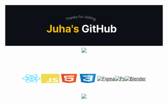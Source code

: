 <!-- 헤더 배너 -->
<div align='center'>
    <a href="#">
        <img width="800px" src="./assets/git_header_navy.gif" />
    </a>
</div>

<!-- 방문자 기록 / 테크로그 -->
<div align='center'>
    <a href="https://ijooha.tistory.com/">
        <img height='30px' src="https://img.shields.io/badge/TechLog-eb531f?style=flat&logo=tistory&logoColor=white" style="vertical-align: middle;"/>
    </a>
    <!-- <a href="https://vercel.com/juha-yoons-projects">
        <img height='33px' src="https://img.shields.io/badge/Vercel-ffffff?style=flat&logo=vercel&logoColor=black " style="vertical-align: middle;"/>
    </a> -->
</div>

</br>
</br>
</br>
</br>

<div align='center' style="display: flex; justify-content: center; align-items: center">
    <a href="#"><img align="center" alt="React" height="30" width="60" src="https://raw.githubusercontent.com/devicons/devicon/master/icons/react/react-original.svg"></a>
    <a href="#"><img align="center" alt="Js" height="30" width="60" src = "https://raw.githubusercontent.com/devicons/devicon/master/icons/javascript/javascript-plain.svg"></a>
    <a href="#"><img align="center" alt="HTML" height="30" width="60" src="https://raw.githubusercontent.com/devicons/devicon/master/icons/html5/html5-original.svg"></a>
    <a href="#"><img align="center" alt="CSS" height="30" width="60" src="https://raw.githubusercontent.com/devicons/devicon/master/icons/css3/css3-original.svg"></a>
    <a href="#"><img align="center" alt="Figma" height="30" width="60" src="https://cdn.jsdelivr.net/gh/devicons/devicon@latest/icons/figma/figma-original.svg" /></a>
    <a href="#"><img align="center" alt="Ps" height="36" width="60" src="https://cdn.jsdelivr.net/gh/devicons/devicon@latest/icons/photoshop/photoshop-original.svg"></a>
    <a href="#"><img align="center" alt="Blender" height="36" width="60" src="https://cdn.jsdelivr.net/gh/devicons/devicon@latest/icons/blender/blender-original.svg"></a>
</div>

</br>
</br>

<!-- git stats -->
<div align='center'>
    <a href="#">
        <img src='https://github-readme-stats.vercel.app/api?username=ijooha16&hide=stars,issues&show_icons=true&theme=dark'>
    </a>
</div>

<!-- 

백준허브
[![Solved.ac](http://mazassumnida.wtf/api/generate_badge?boj=ijooha)](https://solved.ac/ijooha)

![followers](https://img.shields.io/github/followers/ijooha.svg?style=social&label=Follow&maxAge=2592000)
[![visitors](https://hits.seeyoufarm.com/api/count/incr/badge.svg?url=https%3A%2F%2Fgithub.com%2Fijooha16&count_bg=%23000000&title_bg=%23000000&icon=github.svg&icon_color=%23FFFFFF&title=visitors&edge_flat=false)](https://hits.seeyoufarm.com)

badge
![figma](https://img.shields.io/badge/Figma-F24E1E?style=for-the-badge&logo=figma&logoColor=white)
![Adobe Photoshop](https://img.shields.io/badge/adobe%20photoshop-%2331A8FF.svg?style=for-the-badge&logo=adobe%20photoshop&logoColor=white)
![blender](https://img.shields.io/badge/blender-%23F5792A.svg?style=for-the-badge&logo=blender&logoColor=white)
![sketch](https://img.shields.io/badge/Sketch-FFB387?style=for-the-badge&logo=sketch&logoColor=black)
![git](https://img.shields.io/badge/git-F05033.svg?style=for-the-badge&logo=git&logoColor=white)
![gitHub](https://img.shields.io/badge/github-181717.svg?style=for-the-badge&logo=github&logoColor=white)
![notion](https://img.shields.io/badge/Notion-F3F3F3.svg?style=for-the-badge&logo=notion&logoColor=black)
![vscode](https://img.shields.io/badge/VSCode-2C2C32.svg?style=for-the-badge&logo=visual-studio-code&logoColor=22ABF3)
![html](https://img.shields.io/badge/html5-E34F26.svg?style=for-the-badge&logo=html5&logoColor=white)

![css](https://img.shields.io/badge/CSS3-1572B6?style=for-the-badge&logo=css3&logoColor=white)
![javascript](https://img.shields.io/badge/javascript-F7DF1E.svg?style=for-the-badge&logo=javascript&logoColor=20232a)
![react](https://img.shields.io/badge/react-20232a.svg?style=for-the-badge&logo=react&logoColor=61DAFB)
![styleed-components](https://img.shields.io/badge/styled--components-DB7093?style=for-the-badge&logo=styled-components&logoColor=ffd35b)
![python](https://img.shields.io/badge/Python-14354C?style=for-the-badge&logo=python&logoColor=white)
![c](https://img.shields.io/badge/C-00599C?style=for-the-badge&logo=c&logoColor=white)
![c++](https://img.shields.io/badge/C%2B%2B-00599C?style=for-the-badge&logo=c%2B%2B&logoColor=white)
![java](https://img.shields.io/badge/Java-ED8B00?style=for-the-badge&logo=openjdk&logoColor=white)
![spring](https://img.shields.io/badge/Spring-6DB33F?style=for-the-badge&logo=spring&logoColor=white)
![mongodb](https://img.shields.io/badge/MongoDB-4EA94B?style=for-the-badge&logo=mongodb&logoColor=white)
![nextJs](https://img.shields.io/badge/Next.js-000?logo=nextdotjs&logoColor=fff&style=for-the-badge)
![firebase](https://img.shields.io/badge/Firebase-039BE5?style=for-the-badge&logo=Firebase&logoColor=white)

gitAnimals
<a href="https://github.com/devxb/gitanimals">
  <img src="https://render.gitanimals.org/farms/{ijooha}" width="1000" height="250"/>
</a>

- 🔭 I’m currently working on ...
- 🌱 I’m currently learning ...
- 👯 I’m looking to collaborate on ...
- 🤔 I’m looking for help with ...
- 💬 Ask me about ...
- 📫 How to reach me: ...
- 😄 Pronouns: ...
- ⚡ Fun fact: ...

![usedLanguages](https://github-readme-stats.vercel.app/api/top-langs/?username=ijooha16&layout=compact)
